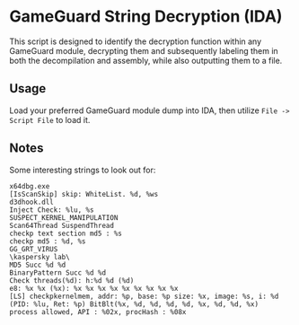 # GameGuard String Decryption (IDA)

This script is designed to identify the decryption function within any GameGuard module, decrypting them and subsequently labeling them in both the decompilation and assembly, while also outputting them to a file.

## Usage
Load your preferred GameGuard module dump into IDA, then utilize `File -> Script File` to load it.

## Notes
Some interesting strings to look out for:
```
x64dbg.exe
[IsScanSkip] skip: WhiteList. %d, %ws
d3dhook.dll
Inject Check: %lu, %s
SUSPECT_KERNEL_MANIPULATION
Scan64Thread SuspendThread
checkp text section md5 : %s
checkp md5 : %d, %s
GG_GRT_VIRUS
\kaspersky lab\
MD5 Succ %d %d
BinaryPattern Succ %d %d
Check threads(%d): h:%d %d (%d)
e8: %x %x (%x): %x %x %x %x %x %x %x %x %x
[LS] checkpkernelmem, addr: %p, base: %p size: %x, image: %s, i: %d
(PID: %lu, Ret: %p) BitBlt(%x, %d, %d, %d, %d, %x, %d, %d, %x)
process allowed, API : %02x, procHash : %08x
```
